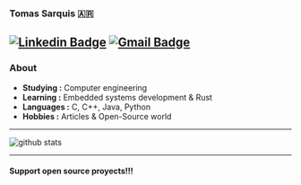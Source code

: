 ### Tomas Sarquis 🇦🇷
[![Linkedin Badge](https://img.shields.io/badge/-Tomas_Sarquis-blue?style=flat-square&logo=Linkedin&logoColor=white&link=https://www.linkedin.com/in/tomas-sarquis//)](https://www.linkedin.com/in/tomas-sarquis/) [![Gmail Badge](https://img.shields.io/badge/-tsarquis88@gmail.com-c14438?style=flat-square&logo=Gmail&logoColor=white&link=mailto:tsarquis88@gmail.com)](mailto:tsarquis88@gmail.com)
---------------------------------------------------------------------------------------------------------------------------------------------------------------------------------
### About

-  **Studying :** Computer engineering
-  **Learning :** Embedded systems development & Rust
-  **Languages :** C, C++, Java, Python
-  **Hobbies :** Articles & Open-Source world

---------------------------------------------------------------------------------------------------------------------------------------------------------------------------------

![github stats](https://github-readme-stats.vercel.app/api?username=sarquis88&show_icons=true)

---------------------------------------------------------------------------------------------------------------------------------------------------------------------------------

#### Support open source proyects!!!
